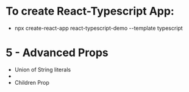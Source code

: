 # To create React-Typescript App:

- npx create-react-app react-typescript-demo --template typescript

# 5 - Advanced Props

- Union of String literals
- 
- Children Prop